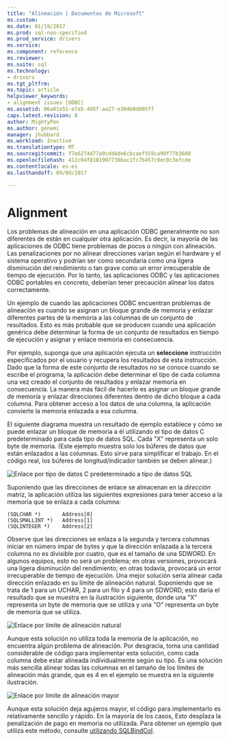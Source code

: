 ```yaml
---
title: "Alineación | Documentos de Microsoft"
ms.custom: 
ms.date: 01/19/2017
ms.prod: sql-non-specified
ms.prod_service: drivers
ms.service: 
ms.component: reference
ms.reviewer: 
ms.suite: sql
ms.technology:
- drivers
ms.tgt_pltfrm: 
ms.topic: article
helpviewer_keywords:
- alignment issues [ODBC]
ms.assetid: 06a01e51-e7a5-495f-aa27-e304b0d005ff
caps.latest.revision: 8
author: MightyPen
ms.author: genemi
manager: jhubbard
ms.workload: Inactive
ms.translationtype: MT
ms.sourcegitcommit: f7e6274d77a9cdd4de6cbcaef559ca99f77b3608
ms.openlocfilehash: 412c04f8181997738bac1fc7b457c9ec0c3efcde
ms.contentlocale: es-es
ms.lasthandoff: 09/09/2017

---
```

# <a name="alignment"></a>Alignment
Los problemas de alineación en una aplicación ODBC generalmente no son diferentes de están en cualquier otra aplicación. Es decir, la mayoría de las aplicaciones de ODBC tiene problemas de pocos o ningún con alineación. Las penalizaciones por no alinear direcciones varían según el hardware y el sistema operativo y podrían ser como secundaria como una ligera disminución del rendimiento o tan grave como un error irrecuperable de tiempo de ejecución. Por lo tanto, las aplicaciones ODBC y las aplicaciones ODBC portables en concreto, deberían tener precaución alinear los datos correctamente.  
  
 Un ejemplo de cuando las aplicaciones ODBC encuentran problemas de alineación es cuando se asignan un bloque grande de memoria y enlazar diferentes partes de la memoria a las columnas de un conjunto de resultados. Esto es más probable que se producen cuando una aplicación genérica debe determinar la forma de un conjunto de resultados en tiempo de ejecución y asignar y enlace memoria en consecuencia.  
  
 Por ejemplo, suponga que una aplicación ejecuta un **seleccione** instrucción especificados por el usuario y recupera los resultados de esta instrucción. Dado que la forma de este conjunto de resultados no se conoce cuando se escribe el programa, la aplicación debe determinar el tipo de cada columna una vez creado el conjunto de resultados y enlazar memoria en consecuencia. La manera más fácil de hacerlo es asignar un bloque grande de memoria y enlazar direcciones diferentes dentro de dicho bloque a cada columna. Para obtener acceso a los datos de una columna, la aplicación convierte la memoria enlazada a esa columna.  
  
 El siguiente diagrama muestra un resultado de ejemplo establece y cómo se puede enlazar un bloque de memoria a él utilizando el tipo de datos C predeterminado para cada tipo de datos SQL. Cada "X" representa un solo byte de memoria. (Este ejemplo muestra solo los búferes de datos que están enlazados a las columnas. Esto sirve para simplificar el trabajo. En el código real, los búferes de longitud/indicador también se deben alinear.)  
  
 ![Enlace por tipo de datos C predeterminado a tipo de datos SQL](../../../odbc/reference/develop-app/media/pr24.gif "pr24")  
  
 Suponiendo que las direcciones de enlace se almacenan en la *dirección* matriz, la aplicación utiliza las siguientes expresiones para tener acceso a la memoria que se enlaza a cada columna:  
  
```  
(SQLCHAR *)       Address[0]  
(SQLSMALLINT *)   Address[1]  
(SQLINTEGER *)    Address[2]  
```  
  
 Observe que las direcciones se enlaza a la segunda y tercera columnas iniciar en número impar de bytes y que la dirección enlazada a la tercera columna no es divisible por cuatro, que es el tamaño de una SDWORD. En algunos equipos, esto no será un problema; en otras versiones, provocará una ligera disminución del rendimiento; en otras todavía, provocará un error irrecuperable de tiempo de ejecución. Una mejor solución sería alinear cada dirección enlazado en su límite de alineación natural. Suponiendo que se trata de 1 para un UCHAR, 2 para un filo y 4 para un SDWORD, esto daría el resultado que se muestra en la ilustración siguiente, donde una "X" representa un byte de memoria que se utiliza y una "O" representa un byte de memoria que se utiliza.  
  
 ![Enlace por límite de alineación natural](../../../odbc/reference/develop-app/media/pr25.gif "pr25")  
  
 Aunque esta solución no utiliza toda la memoria de la aplicación, no encuentra algún problema de alineación. Por desgracia, toma una cantidad considerable de código para implementar esta solución, como cada columna debe estar alineada individualmente según su tipo. Es una solución más sencilla alinear todas las columnas en el tamaño de los límites de alineación más grande, que es 4 en el ejemplo se muestra en la siguiente ilustración.  
  
 ![Enlace por límite de alineación mayor](../../../odbc/reference/develop-app/media/pr26.gif "pr26")  
  
 Aunque esta solución deja agujeros mayor, el código para implementarlo es relativamente sencillo y rápido. En la mayoría de los casos, Esto desplaza la penalización de pago en memoria no utilizada. Para obtener un ejemplo que utiliza este método, consulte [utilizando SQLBindCol](../../../odbc/reference/develop-app/using-sqlbindcol.md).

